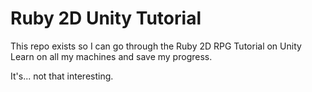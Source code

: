 # Ruby 2D Unity Tutorial

This repo exists so I can go through the Ruby 2D RPG Tutorial on Unity Learn on all my machines and save my progress.

It's... not that interesting.

